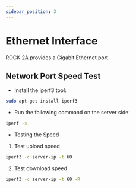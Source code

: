 ```yaml
---
sidebar_position: 3
---
```


# Ethernet Interface

ROCK 2A provides a Gigabit Ethernet port.

## Network Port Speed Test

- Install the iperf3 tool:

```bash
sudo apt-get install iperf3
```

- Run the following command on the server side:

```bash
iperf -s
```

- Testing the Speed

1. Test upload speed

```bash
iperf3 -c server-ip -t 60
```

2. Test download speed

```bash
iperf3 -c server-ip -t 60 -R
```